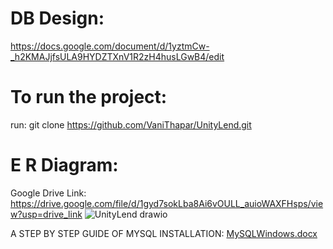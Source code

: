 # DB Design:
https://docs.google.com/document/d/1yztmCw-_h2KMAJjfsULA9HYDZTXnV1R2zH4husLGwB4/edit

# To run the project:
run: git clone https://github.com/VaniThapar/UnityLend.git

# E R Diagram:
Google Drive Link: 
https://drive.google.com/file/d/1gyd7sokLba8Ai6vOULL_auioWAXFHsps/view?usp=drive_link
![UnityLend drawio](https://github.com/VaniThapar/UnityLend/assets/91086564/d81ee720-ae83-4ba6-810b-1676812c2d48)

A STEP BY STEP GUIDE OF MYSQL INSTALLATION:
[MySQLWindows.docx](https://github.com/VaniThapar/UnityLend/files/14361101/MySQLWindows.docx)

